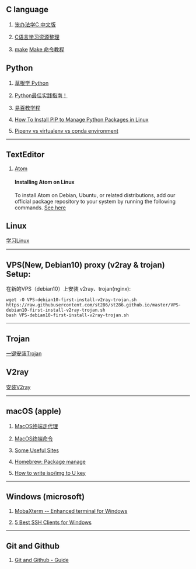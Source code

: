## C language

  1. [笨办法学C 中文版](https://wizardforcel.gitbooks.io/lcthw/content/)
  
  2. [C语言学习资源整理](https://zhuanlan.zhihu.com/p/23677249)
  
  3. [make](https://www.gnu.org/software/make/manual/html_node/index.html#Top0)
            [Make 命令教程](http://www.ruanyifeng.com/blog/2015/02/make.html)

## Python

  1. [草根学 Python](https://www.readwithu.com)
  
  2. [Python最佳实践指南！](https://pythonguidecn.readthedocs.io/zh/latest/index.html)
  
  3. [易百教学程](https://www.yiibai.com)
  
  4. [How To Install PIP to Manage Python Packages in Linux](https://www.tecmint.com/install-pip-in-linux/)
  
  5. [Pipenv vs virtualenv vs conda environment](https://medium.com/@krishnaregmi/pipenv-vs-virtualenv-vs-conda-environment-3dde3f6869ed)

---

## TextEditor

   1. [Atom ](https://atom.io/)
   
         #### Installing Atom on Linux
         
         To install Atom on Debian, Ubuntu, or related distributions, add our official
package repository to your system by running the following commands. [See here](https://flight-manual.atom.io/getting-started/sections/installing-atom/)



## Linux

[学习Linux](./linux)

---

## VPS(New, Debian10) proxy (v2ray & trojan) Setup:

   在新的VPS（debian10）上安装 v2ray、trojan(nginx):

```shell
wget -O VPS-debian10-first-install-v2ray-trojan.sh  https://raw.githubusercontent.com/st286/st286.github.io/master/VPS-debian10-first-install-v2ray-trojan.sh
bash VPS-debian10-first-install-v2ray-trojan.sh
```

---

## Trojan 

   [一键安装Trojan](./Trojan)

## V2ray

   [安装V2ray](./V2ray)

---

## macOS (apple)

 1.  [MacOS终端走代理](https://github.com/mrdulin/blog/issues/18)
 
 2.  [MacOS终端命令](https://github.com/qLzhu/macCommand)
 
 3.  [Some Useful Sites](./macOS/useful-sites.md)
 
 4.  [Homebrew: Package manage](./macOS/brew-uage.md)
 
 5.  [How to write iso/img to U key](./macOS/macOS用dd命令将iso:img镜像写入U:SD盘.md)

---

## Windows (microsoft)

 1. [MobaXterm -- Enhanced terminal for Windows](https://mobaxterm.mobatek.net)
 
 2. [5 Best SSH Clients for Windows](https://activedirectorypro.com/ssh-clients-for-windows/)

---

## Git and Github

 1.  [Git and Github - Guide](./GitandGithub/git-guide.md)
